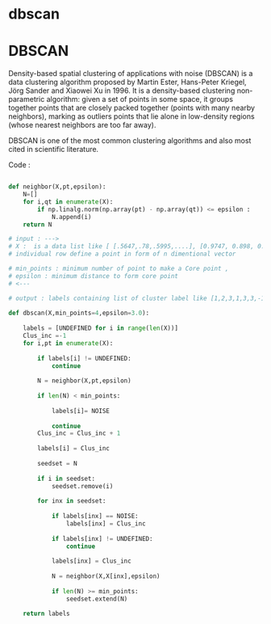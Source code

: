 # dbscan
# DBSCAN
Density-based spatial clustering of applications with noise (DBSCAN) is a data clustering algorithm proposed by Martin Ester, Hans-Peter Kriegel, Jörg Sander and Xiaowei Xu in 1996.
It is a density-based clustering non-parametric algorithm: given a set of points in some space, it groups together points that are closely packed together (points with many nearby neighbors), marking as outliers points that lie alone in low-density regions (whose nearest neighbors are too far away).

DBSCAN is one of the most common clustering algorithms and also most cited in scientific literature.

Code :
```python

def neighbor(X,pt,epsilon):
    N=[]
    for i,qt in enumerate(X):
        if np.linalg.norm(np.array(pt) - np.array(qt)) <= epsilon :
            N.append(i)
    return N

# input : --->
# X :  is a data list like [ [.5647,.78,.5995,....], [0.9747, 0.898, 0.5995,....], ...] . 
# individual row define a point in form of n dimentional vector 

# min_points : minimum number of point to make a Core point , 
# epsilon : minimum distance to form core point
# <---

# output : labels containing list of cluster label like [1,2,3,1,3,3,-1....] len(X) == len(labels)
    
def dbscan(X,min_points=4,epsilon=3.0):
    
    labels = [UNDEFINED for i in range(len(X))]
    Clus_inc =-1
    for i,pt in enumerate(X):
        
        if labels[i] != UNDEFINED:
            continue
            
        N = neighbor(X,pt,epsilon)
        
        if len(N) < min_points:
            
            labels[i]= NOISE
            
            continue
        Clus_inc = Clus_inc + 1
        
        labels[i] = Clus_inc
        
        seedset = N
        
        if i in seedset:
            seedset.remove(i)
            
        for inx in seedset:
            
            if labels[inx] == NOISE:
                labels[inx] = Clus_inc
                
            if labels[inx] != UNDEFINED:
                continue
                
            labels[inx] = Clus_inc
            
            N = neighbor(X,X[inx],epsilon)
            
            if len(N) >= min_points:
                seedset.extend(N)
    
    return labels
```
